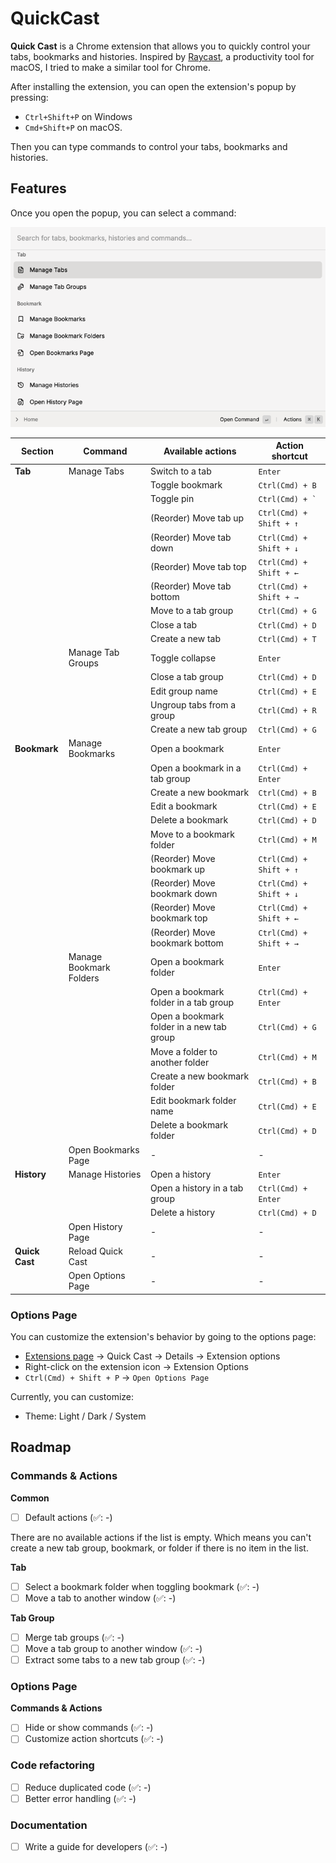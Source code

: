 # QuickCast

**Quick Cast** is a Chrome extension that allows you to quickly control your tabs, bookmarks and histories.
Inspired by [Raycast](https://www.raycast.com/), a productivity tool for macOS, I tried to make a similar tool for
Chrome.

After installing the extension, you can open the extension's popup by pressing:

- `Ctrl+Shift+P` on Windows
- `Cmd+Shift+P` on macOS.

Then you can type commands to control your tabs, bookmarks and histories.

## Features

Once you open the popup, you can select a command:

![Popup page](docs/assets/popup.png)

| Section        | Command                 | Available actions                         | Action shortcut         |
| -------------- | ----------------------- | ----------------------------------------- | ----------------------- |
| **Tab**        | Manage Tabs             | Switch to a tab                           | `Enter`                 |
|                |                         | Toggle bookmark                           | `Ctrl(Cmd) + B`         |
|                |                         | Toggle pin                                | ``Ctrl(Cmd) + ` ``      |
|                |                         | (Reorder) Move tab up                     | `Ctrl(Cmd) + Shift + ↑` |
|                |                         | (Reorder) Move tab down                   | `Ctrl(Cmd) + Shift + ↓` |
|                |                         | (Reorder) Move tab top                    | `Ctrl(Cmd) + Shift + ←` |
|                |                         | (Reorder) Move tab bottom                 | `Ctrl(Cmd) + Shift + →` |
|                |                         | Move to a tab group                       | `Ctrl(Cmd) + G`         |
|                |                         | Close a tab                               | `Ctrl(Cmd) + D`         |
|                |                         | Create a new tab                          | `Ctrl(Cmd) + T`         |
|                | Manage Tab Groups       | Toggle collapse                           | `Enter`                 |
|                |                         | Close a tab group                         | `Ctrl(Cmd) + D`         |
|                |                         | Edit group name                           | `Ctrl(Cmd) + E`         |
|                |                         | Ungroup tabs from a group                 | `Ctrl(Cmd) + R`         |
|                |                         | Create a new tab group                    | `Ctrl(Cmd) + G`         |
| **Bookmark**   | Manage Bookmarks        | Open a bookmark                           | `Enter`                 |
|                |                         | Open a bookmark in a tab group            | `Ctrl(Cmd) + Enter`     |
|                |                         | Create a new bookmark                     | `Ctrl(Cmd) + B`         |
|                |                         | Edit a bookmark                           | `Ctrl(Cmd) + E`         |
|                |                         | Delete a bookmark                         | `Ctrl(Cmd) + D`         |
|                |                         | Move to a bookmark folder                 | `Ctrl(Cmd) + M`         |
|                |                         | (Reorder) Move bookmark up                | `Ctrl(Cmd) + Shift + ↑` |
|                |                         | (Reorder) Move bookmark down              | `Ctrl(Cmd) + Shift + ↓` |
|                |                         | (Reorder) Move bookmark top               | `Ctrl(Cmd) + Shift + ←` |
|                |                         | (Reorder) Move bookmark bottom            | `Ctrl(Cmd) + Shift + →` |
|                | Manage Bookmark Folders | Open a bookmark folder                    | `Enter`                 |
|                |                         | Open a bookmark folder in a tab group     | `Ctrl(Cmd) + Enter`     |
|                |                         | Open a bookmark folder in a new tab group | `Ctrl(Cmd) + G`         |
|                |                         | Move a folder to another folder           | `Ctrl(Cmd) + M`         |
|                |                         | Create a new bookmark folder              | `Ctrl(Cmd) + B`         |
|                |                         | Edit bookmark folder name                 | `Ctrl(Cmd) + E`         |
|                |                         | Delete a bookmark folder                  | `Ctrl(Cmd) + D`         |
|                | Open Bookmarks Page     | -                                         | -                       |
| **History**    | Manage Histories        | Open a history                            | `Enter`                 |
|                |                         | Open a history in a tab group             | `Ctrl(Cmd) + Enter`     |
|                |                         | Delete a history                          | `Ctrl(Cmd) + D`         |
|                | Open History Page       | -                                         | -                       |
| **Quick Cast** | Reload Quick Cast       | -                                         | -                       |
|                | Open Options Page       | -                                         | -                       |

### Options Page

You can customize the extension's behavior by going to the options page:

- [Extensions page](chrome://extensions/) -> Quick Cast -> Details -> Extension options
- Right-click on the extension icon -> Extension Options
- `Ctrl(Cmd) + Shift + P` -> `Open Options Page`

Currently, you can customize:

- Theme: Light / Dark / System

## Roadmap

### Commands & Actions

**Common**

- [ ] Default actions (✅: -)

There are no available actions if the list is empty.
Which means you can't create a new tab group, bookmark, or folder if there is no item in the list.

**Tab**

- [ ] Select a bookmark folder when toggling bookmark (✅: -)
- [ ] Move a tab to another window (✅: -)

**Tab Group**

- [ ] Merge tab groups (✅: -)
- [ ] Move a tab group to another window (✅: -)
- [ ] Extract some tabs to a new tab group (✅: -)

### Options Page

**Commands & Actions**

- [ ] Hide or show commands (✅: -)
- [ ] Customize action shortcuts (✅: -)

### Code refactoring

- [ ] Reduce duplicated code (✅: -)
- [ ] Better error handling (✅: -)

### Documentation

- [ ] Write a guide for developers (✅: -)
